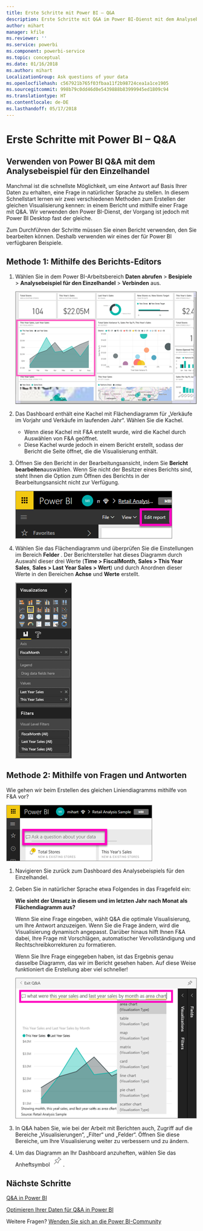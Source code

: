 ```yaml
---
title: Erste Schritte mit Power BI – Q&A
description: Erste Schritte mit Q&A im Power BI-Dienst mit dem Analysebeispiel für den Einzelhandel
author: mihart
manager: kfile
ms.reviewer: ''
ms.service: powerbi
ms.component: powerbi-service
ms.topic: conceptual
ms.date: 01/16/2018
ms.author: mihart
LocalizationGroup: Ask questions of your data
ms.openlocfilehash: c567921b765f03fbaa11f2b98724cea1a1ce1905
ms.sourcegitcommit: 998b79c0dd46d0e5439888b83999945ed1809c94
ms.translationtype: HT
ms.contentlocale: de-DE
ms.lasthandoff: 05/17/2018
---
```

# <a name="get-started-with-power-bi-qa"></a>Erste Schritte mit Power BI – Q&A
## <a name="use-power-bi-qa-with-the-retail-analysis-sample"></a>Verwenden von Power BI Q&A mit dem Analysebeispiel für den Einzelhandel
Manchmal ist die schnellste Möglichkeit, um eine Antwort auf Basis Ihrer Daten zu erhalten, eine Frage in natürlicher Sprache zu stellen.  In diesem Schnellstart lernen wir zwei verschiedenen Methoden zum Erstellen der gleichen Visualisierung kennen: in einem Bericht und mithilfe einer Frage mit Q&A. Wir verwenden den Power BI-Dienst, der Vorgang ist jedoch mit Power BI Desktop fast der gleiche.

Zum Durchführen der Schritte müssen Sie einen Bericht verwenden, den Sie bearbeiten können. Deshalb verwenden wir eines der für Power BI verfügbaren Beispiele.

## <a name="method-1-using-the-report-editor"></a>Methode 1: Mithilfe des Berichts-Editors
1. Wählen Sie in dem Power BI-Arbeitsbereich **Daten abrufen** \> **Besipiele** \> **Analysebeispiel für den Einzelhandel**  >  **Verbinden** aus.
   
    ![](media/power-bi-visualization-introduction-to-q-and-a/power-bi-dashboard.png)
2. Das Dashboard enthält eine Kachel mit Flächendiagramm für „Verkäufe im Vorjahr und Verkäufe im laufenden Jahr“.  Wählen Sie die Kachel. 
   
   * Wenn diese Kachel mit F&A erstellt wurde, wird die Kachel durch Auswählen von F&A geöffnet. 
   * Diese Kachel wurde jedoch in einem Bericht erstellt, sodass der Bericht die Seite öffnet, die die Visualisierung enthält.
3. Öffnen Sie den Bericht in der Bearbeitungsansicht, indem Sie **Bericht bearbeiten**auswählen.  Wenn Sie nicht der Besitzer eines Berichts sind, steht Ihnen die Option zum Öffnen des Berichts in der Bearbeitungsansicht nicht zur Verfügung.
   
    ![](media/power-bi-visualization-introduction-to-q-and-a/power-bi-edit-report.png)
4. Wählen Sie das Flächendiagramm und überprüfen Sie die Einstellungen im Bereich **Felder** .  Der Berichtersteller hat dieses Diagramm durch Auswahl dieser drei Werte (**Time > FiscalMonth**, **Sales > This Year Sales**, **Sales > Last Year Sales > Wert**) und durch Anordnen dieser Werte in den Bereichen **Achse** und **Werte** erstellt.
   
    ![](media/power-bi-visualization-introduction-to-q-and-a/gnatutorial_3-new.png)

## <a name="method-2-using-qa"></a>Methode 2: Mithilfe von Fragen und Antworten
Wie gehen wir beim Erstellen des gleichen Liniendiagramms mithilfe von F&A vor?

![](media/power-bi-visualization-introduction-to-q-and-a/power-bi-qna.png)

1. Navigieren Sie zurück zum Dashboard des Analysebeispiels für den Einzelhandel.
2. Geben Sie in natürlicher Sprache etwa Folgendes in das Fragefeld ein:
   
   **Wie sieht der Umsatz in diesem und im letzten Jahr nach Monat als Flächendiagramm aus?**
   
   Wenn Sie eine Frage eingeben, wählt Q&A die optimale Visualisierung, um Ihre Antwort anzuzeigen. Wenn Sie die Frage ändern, wird die Visualisierung dynamisch angepasst. Darüber hinaus hilft Ihnen F&A dabei, Ihre Frage mit Vorschlägen, automatischer Vervollständigung und Rechtschreibkorrekturen zu formatieren.
   
   Wenn Sie Ihre Frage eingegeben haben, ist das Ergebnis genau dasselbe Diagramm, das wir im Bericht gesehen haben.  Auf diese Weise funktioniert die Erstellung aber viel schneller!
   
   ![](media/power-bi-visualization-introduction-to-q-and-a/powerbi-qna-areachart.png)
3. In Q&A haben Sie, wie bei der Arbeit mit Berichten auch, Zugriff auf die Bereiche „Visualisierungen“, „Filter“ und „Felder“.  Öffnen Sie diese Bereiche, um Ihre Visualisierung weiter zu verbessern und zu ändern.
4. Um das Diagramm an Ihr Dashboard anzuheften, wählen Sie das Anheftsymbol ![](media/power-bi-visualization-introduction-to-q-and-a/pinnooutline.png).

## <a name="next-steps"></a>Nächste Schritte
[Q&A in Power BI](power-bi-q-and-a.md)

[Optimieren Ihrer Daten für Q&A in Power BI](service-prepare-data-for-q-and-a.md)

Weitere Fragen? [Wenden Sie sich an die Power BI-Community](http://community.powerbi.com/)

